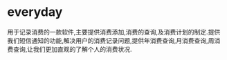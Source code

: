 # everyday
用于记录消费的一款软件,主要提供消费添加,消费的查询,及消费计划的制定.提供我们短信通知的功能,解决用户的消费记录问题,提供年消费查询,月消费查询,周消费查询,让我们更加直观的了解个人的消费状况.
